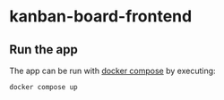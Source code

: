 # kanban-board-frontend

## Run the app

The app can be run with [docker compose](https://docs.docker.com/compose/) 
by executing:
```sh
docker compose up
```
